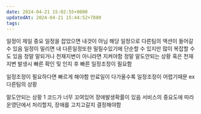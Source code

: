 ```yaml
---
date: 2024-04-21 15:02:55+0000
updatedAt: 2024-04-21 15:44:52+7880
tags: 
---
```

일정이 제일 중요
일정을 잡았으면 내것이 아님
해당 일정으로 다른팀의 액션이 들어갈 수 있음
일정이 밀리면 내 다른일정또한 밀릴수있기에 
단순할 수 있지만 많이 복잡할 수도 있음
정말 말되거나 천재지변이 아니라면 지켜야함
정말 말도안되는 상황 혹은 천재지변 발생시 빠른 확인 및 인지 후 빠른 일정조정이 필요함

일정조정이 필요하다면 빠르게 해야함
만료일이 다가올수록 일정조정이 어렵기때문
ex 다른팀의 상황

말도안되는 상황 1
코드가 너무 꼬여있어 장애발생확률이 있음
서비스의 중요도에 따라 운영단에서 처리할지, 장애를 고치고갈지 결정해야함